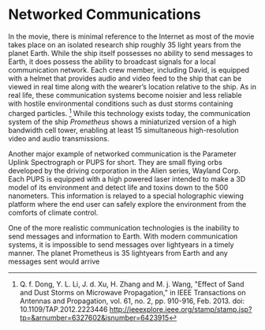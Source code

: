 # Networked Communications

In the movie, there is minimal reference to the Internet as most of the movie takes place on an isolated research ship roughly 35 light years from the planet Earth. While the ship itself possesses no ability to send messages to Earth, it does possess the ability to broadcast signals for a local communication network. Each crew member, including David, is equipped with a helmet that provides audio and video feed to the ship that can be viewed in real time along with the wearer’s location relative to the ship. As in real life, these communication systems become noisier and less reliable with hostile environmental conditions such as dust storms containing charged particles. [^1] While this technology exists today, the communication system of the ship *Prometheus* shows a miniaturized version of a high bandwidth cell tower, enabling at least 15 simultaneous high-resolution video and audio transmissions.

Another major example of networked communication is the Parameter Uplink Spectrograph or PUPS for short. They are small flying orbs developed by the driving corporation in the Alien series, Wayland Corp. Each PUPS is equipped with a high powered laser intended to make a 3D model of its environment and detect life and toxins down to the 500 nanometers. This information is relayed to a special holographic viewing platform where the end user can safely explore the environment from the comforts of climate control.

One of the more realistic communication technologies is the inability to send messages and information to Earth. With modern communication systems, it is impossible to send messages over lightyears in a timely manner. The planet Prometheus is 35 lightyears from Earth and any messages sent would arrive

[^1]: Q. f. Dong, Y. L. Li, J. d. Xu, H. Zhang and M. j. Wang, "Effect of Sand and Dust Storms on Microwave Propagation," in IEEE Transactions on Antennas and Propagation, vol. 61, no. 2, pp. 910-916, Feb. 2013.
doi: 10.1109/TAP.2012.2223446
http://ieeexplore.ieee.org/stamp/stamp.jsp?tp=&arnumber=6327602&isnumber=6423915

